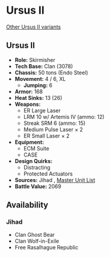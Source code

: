 # Ursus II 

[Other Ursus II variants](../ursus_ii.md) 

## Ursus II 

- **Role:** Skirmisher 
- **Tech Base:** Clan (3078) 
- **Chassis:** 50 tons (Endo Steel) 
- **Movement:** 4 / 6, XL 
  - **Jumping:** 6 
- **Armor:** 168 
- **Heat Sinks:** 13 (26) 
- **Weapons:** 
  - ER Large Laser 
  - LRM 10 w/ Artemis IV (ammo: 12) 
  - Streak SRM 6 (ammo: 15) 
  - Medium Pulse Laser × 2 
  - ER Small Laser × 2 
- **Equipment:** 
  - ECM Suite 
  - CASE 
- **Design Quirks:** 
  - Distracting 
  - Protected Actuators 
- **Sources:** Jihad , [Master Unit List](http://masterunitlist.info/Unit/Details/3365) 
- **Battle Value:** 2069 

## Availability 

### Jihad 

- Clan Ghost Bear 
- Clan Wolf-in-Exile 
- Free Rasalhague Republic 

### Early Republic 

- Clan Wolf-in-Exile 
- Rasalhague Dominion 
- Republic of the Sphere 

### Late Republic 

- Clan Wolf-in-Exile 
- Rasalhague Dominion 
- Republic of the Sphere 

### Dark Ages 

- Clan Wolf-in-Exile 
- Rasalhague Dominion 
- Republic of the Sphere 

### ilClan 

- Kell Hounds 
- Rasalhague Dominion 


